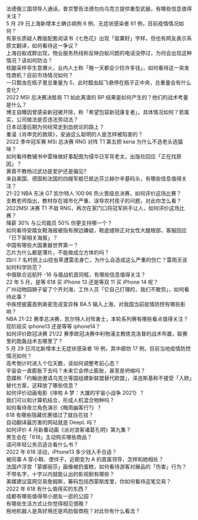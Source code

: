 法德俄三国领导人通话，普京警告法德勿向乌克兰提供重型武器，有哪些信息值得关注？  
5 月 29 日上海新增本土确诊病例 6 例、无症状感染者 61 例，目前疫情情况如何？  
有家长质疑人教版配套阅读书《七色花》出现「罂粟籽」字样，但也有网友表示系原文翻译，如何看待这一争议？  
上海白蚁成群出现，物业服务热线称反映白蚁问题的电话没停过，为何会出现这种情况？该如何防治？  
核酸采样亭生意爆火，业内人士称「晚一天都会少捡许多钱」，如何看待这一突发性商机？目前市场情况如何？  
一只瓢虫在瓶子里总重量为 5，此时瓢虫起飞悬停在瓶子正中央，总重量会有什么变化?  
2022 MSI 总决赛决胜局 T1 如此离谱的 BP 结果是如何产生的？他们的战术考量是什么？  
博主自曝因曾感染新冠被开除，称「希望包容新冠康复者」，具体情况如何？若属实，公司做法是否违法劳动法？  
日本动漫后期为何经常走到血统论的路上？  
重温《肖申克的救赎》，安迪这么聪明的人是怎样被陷害的？  
2022 季中冠军赛 MSi 总决赛 RNG 对阵 T1 第五把 keria 为什么不选老头选猫咪？  
如何看待教辅书中雷锋做好事配图为侵华日军背老太，出版社回应「正在找原因」？  
黄蓉不教杨过武功是爱护还是偏见?  
来自美国、德国和法国的四艘军舰已抵达芬兰赫尔辛基码头，有哪些信息值得关注？  
21-22 NBA 东决 G7 凯尔特人 100:96 热火晋级总决赛，如何评价这场比赛？  
支教老师指出，教材存在城市化严重、误导农村孩子的问题，对此你怎么看？  
2022MSI 决赛 T1 不敌 RNG，再次在家门口将冠军拱手让人，如何评价这场比赛？  
降薪 30% 与公司裁员 50% 你更支持哪一个？  
如何看待安踏女鞋海报被指有擦边嫌疑，鞋底缝隙正对女性大腿根部，客服回应「已下架相关海报」？  
中国有哪些大国重器世界第一？  
芯片为什么都是薄片，不能做成立方体的吗？  
四川 7 名村民上山挖虫草遭雷击身亡，为什么会造成这么严重的伤亡？雷雨天该如何科学防范？  
中俄联合巡航歼 -16 与俄战机首同框，有哪些信息值得关注？  
22 年 5 月，是等 618 买 iPhone 13 还是等双 11 买 iPhone 14 呢？  
广州动物园狮子留了个齐刘海，工作人员「它自己打理的，我们不敢剪」，如何看待此事？  
中疾控披露首例奥密克戎变异株 BA.5 输入上海，对我国当前疫情防控有哪些影响？  
NBA 21-22 赛季总决赛，凯尔特人对阵勇士，本轮系列赛有哪些看点值得关注？  
现阶段买 iphone13 还是等等 iphone14？  
如何评价欧冠决赛 21/22 赛季欧冠决赛中利物浦主教练克洛普的战术布置，联赛里的跑轰战术去哪里了？  
5 月 29 日河北新增本土无症状感染者 19 例，其中廊坊 17 例，目前当地疫情防控情况如何？  
高考倒计时进入个位天数，该如何调整考前心态？  
宇宙会一直膨胀下去吗？未来它会停止膨胀，甚至是坍缩吗？  
意媒称「约翰逊邀请乌克兰等国组建新联盟替代欧盟」，泽连斯基称不接受「入欧」替代方案，这释放了哪些信息？  
如何评价动画电影《哆啦 A 梦：大雄的宇宙小战争 2021》？  
我们可以和计算机结合，形成人机混合物种吗？  
如何看待夜兰角色演示《晦雨幽客行?》？  
618 有哪些隐藏优惠错过了就白花钱？  
自动翻译最厉害的网站就是 DeepL 吗？  
如何评价 4 月新番动画《派对浪客诸葛孔明》第九集？  
男生会在「618」主动购买哪些商品？  
请问年轻公务员适合看什么书？  
2022 年 618 活动，iPhone13 多少钱入手合适？  
被同事 A 穿小鞋、使绊子，近期变为 A 的直属领导，怎样和她相处？  
法国卢浮宫「蒙娜丽莎」画像被扔蛋糕，如何看待游客对展品的「伤害」行为？  
不带名字，十字以内就能认出的影视剧有哪些？  
美媒建议篮网交易詹姆斯，筹码包括西蒙斯库里，你如何看待这笔交易？  
2022 年 618 有什么值得买的东西？  
成都有哪些值得带小朋友一逛的公园？  
有哪些生活方式让你觉得相见恨晚？  
拖地机器人是真好用还是鸡肋智商税？对此你有什么看法？  
